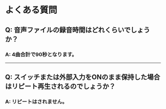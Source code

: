 # よくある質問

## Q: 音声ファイルの録音時間はどれくらいでしょうか？

### A: 4曲合計で90秒となります。

----

## Q: スイッチまたは外部入力をONのまま保持した場合はリピート再生されるのでしょうか？

### A: リピートはされません。

